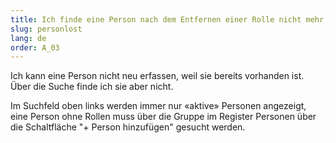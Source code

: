```yaml
---
title: Ich finde eine Person nach dem Entfernen einer Rolle nicht mehr, wo ist sie?
slug: personlost
lang: de
order: A_03
---
```


Ich kann eine Person nicht neu erfassen, weil sie bereits vorhanden ist. Über die Suche finde ich sie aber nicht.

Im Suchfeld oben links werden immer nur «aktive» Personen angezeigt, eine Person ohne Rollen muss über die Gruppe im Register Personen über die Schaltfläche "+ Person hinzufügen" gesucht werden.
